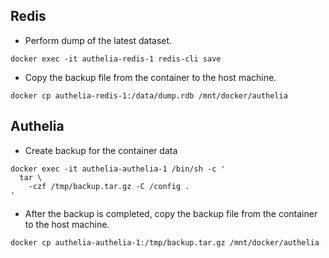 ## Redis
* Perform  dump of the latest dataset.
```shell
docker exec -it authelia-redis-1 redis-cli save
```

* Copy the backup file from the container to the host machine.
```shell
docker cp authelia-redis-1:/data/dump.rdb /mnt/docker/authelia
```

## Authelia
* Create backup for the container data
```shell
docker exec -it authelia-authelia-1 /bin/sh -c '
  tar \
    -czf /tmp/backup.tar.gz -C /config .
'
```

* After the backup is completed, copy the backup file from the container to the host machine.
```shell
docker cp authelia-authelia-1:/tmp/backup.tar.gz /mnt/docker/authelia
```
